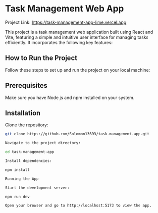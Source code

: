 # Task Management Web App

Project Link: https://task-management-app-lime.vercel.app

This project is a task management web application built using React and Vite, featuring a simple and intuitive user interface for managing tasks efficiently. It incorporates the following key features:

## How to Run the Project
Follow these steps to set up and run the project on your local machine:

## Prerequisites
Make sure you have Node.js and npm installed on your system.

## Installation

Clone the repository:

```bash
git clone https://github.com/Solomon13693/task-management-app.git

Navigate to the project directory:

cd task-management-app

Install dependencies:

npm install

Running the App

Start the development server:

npm run dev

Open your browser and go to http://localhost:5173 to view the app.
